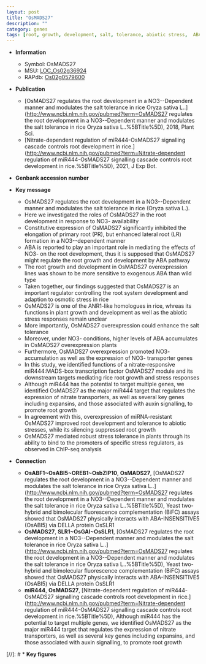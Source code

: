 ```yaml
---
layout: post
title: "OsMADS27"
description: ""
category: genes
tags: [root, growth, development, salt, tolerance, abiotic stress,  ABA , root development, salt tolerance, stress, biotic stress, transporter, ABA, lateral root, primary root, stress response, plant growth, NO3- transporter, transcription factor, auxin, stress tolerance, nitrate, root growth, nitrate transporter]
---
```


* **Information**  
    + Symbol: OsMADS27  
    + MSU: [LOC_Os02g36924](http://rice.uga.edu/cgi-bin/ORF_infopage.cgi?orf=LOC_Os02g36924)  
    + RAPdb: [Os02g0579600](http://rapdb.dna.affrc.go.jp/viewer/gbrowse_details/irgsp1?name=Os02g0579600)  

* **Publication**  
    + [OsMADS27 regulates the root development in a NO3--Dependent manner and modulates the salt tolerance in rice Oryza sativa L..](http://www.ncbi.nlm.nih.gov/pubmed?term=OsMADS27 regulates the root development in a NO3--Dependent manner and modulates the salt tolerance in rice Oryza sativa L..%5BTitle%5D), 2018, Plant Sci.
    + [Nitrate-dependent regulation of miR444-OsMADS27 signalling cascade controls root development in rice.](http://www.ncbi.nlm.nih.gov/pubmed?term=Nitrate-dependent regulation of miR444-OsMADS27 signalling cascade controls root development in rice.%5BTitle%5D), 2021, J Exp Bot.

* **Genbank accession number**  

* **Key message**  
    + OsMADS27 regulates the root development in a NO3--Dependent manner and modulates the salt tolerance in rice (Oryza sativa L.).
    + Here we investigated the roles of OsMADS27 in the root development in response to NO3- availability
    + Constitutive expression of OsMADS27 significantly inhibited the elongation of primary root (PR), but enhanced lateral root (LR) formation in a NO3--dependent manner
    + ABA is reported to play an important role in mediating the effects of NO3- on the root development, thus it is supposed that OsMADS27 might regulate the root growth and development by ABA pathway
    + The root growth and development in OsMADS27 overexpression lines was shown to be more sensitive to exogenous ABA than wild type
    + Taken together, our findings suggested that OsMADS27 is an important regulator controlling the root system development and adaption to osmotic stress in rice
    + OsMADS27 is one of the ANR1-like homologues in rice, whreas its functions in plant growth and development as well as the abiotic stress responses remain unclear
    + More importantly, OsMADS27 overexpression could enhance the salt tolerance
    + Moreover, under NO3- conditions, higher levels of ABA accumulates in OsMADS27 overexpression plants
    + Furthermore, OsMADS27 overexpression promoted NO3- accumulation as well as the expression of NO3- transporter genes
    + In this study, we identified functions of a nitrate-responsive miR444:MADS-box transcription factor OsMADS27 module and its downstream targets mediating rice root growth and stress responses
    + Although miR444 has the potential to target multiple genes, we identified OsMADS27 as the major miR444 target that regulates the expression of nitrate transporters, as well as several key genes including expansins, and those associated with auxin signalling, to promote root growth
    + In agreement with this, overexpression of miRNA-resistant OsMADS27 improved root development and tolerance to abiotic stresses, while its silencing suppressed root growth
    + OsMADS27 mediated robust stress tolerance in plants through its ability to bind to the promoters of specific stress regulators, as observed in ChIP-seq analysis

* **Connection**  
    + __OsABF1~OsABI5~OREB1~OsbZIP10__, __OsMADS27__, [OsMADS27 regulates the root development in a NO3--Dependent manner and modulates the salt tolerance in rice Oryza sativa L..](http://www.ncbi.nlm.nih.gov/pubmed?term=OsMADS27 regulates the root development in a NO3--Dependent manner and modulates the salt tolerance in rice Oryza sativa L..%5BTitle%5D),  Yeast two-hybrid and bimolecular fluorescence complementation (BiFC) assays showed that OsMADS27 physically interacts with ABA-INSENSITIVE5 (OsABI5) via DELLA protein OsSLR1
    + __OsMADS27__, __SLR1~OsGAI~OsSLR1__, [OsMADS27 regulates the root development in a NO3--Dependent manner and modulates the salt tolerance in rice Oryza sativa L..](http://www.ncbi.nlm.nih.gov/pubmed?term=OsMADS27 regulates the root development in a NO3--Dependent manner and modulates the salt tolerance in rice Oryza sativa L..%5BTitle%5D), Yeast two-hybrid and bimolecular fluorescence complementation (BiFC) assays showed that OsMADS27 physically interacts with ABA-INSENSITIVE5 (OsABI5) via DELLA protein OsSLR1
    + __miR444__, __OsMADS27__, [Nitrate-dependent regulation of miR444-OsMADS27 signalling cascade controls root development in rice.](http://www.ncbi.nlm.nih.gov/pubmed?term=Nitrate-dependent regulation of miR444-OsMADS27 signalling cascade controls root development in rice.%5BTitle%5D),  Although miR444 has the potential to target multiple genes, we identified OsMADS27 as the major miR444 target that regulates the expression of nitrate transporters, as well as several key genes including expansins, and those associated with auxin signalling, to promote root growth

[//]: # * **Key figures**  


